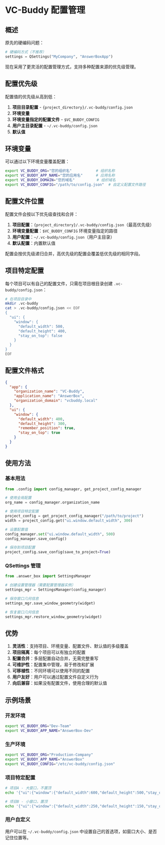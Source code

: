 # VC-Buddy 配置管理

## 概述

原先的硬编码问题：
```python
# 硬编码方式（不推荐）
settings = QSettings("MyCompany", "AnswerBoxApp")
```

现在采用了更灵活的配置管理方式，支持多种配置来源的优先级管理。

## 配置优先级

配置值的优先级从高到低：
1. **项目目录配置** - `{project_directory}/.vc-buddy/config.json`
2. **环境变量**
3. **环境变量指定的配置文件** - `$VC_BUDDY_CONFIG`
4. **用户主目录配置** - `~/.vc-buddy/config.json`
5. **默认值**

## 环境变量

可以通过以下环境变量覆盖配置：

```bash
export VC_BUDDY_ORG="您的组织名"           # 组织名称
export VC_BUDDY_APP_NAME="您的应用名"      # 应用名称
export VC_BUDDY_DOMAIN="您的域名"          # 组织域名
export VC_BUDDY_CONFIG="/path/to/config.json"  # 自定义配置文件路径
```

## 配置文件位置

配置文件会按以下优先级查找和合并：
1. **项目配置**：`{project_directory}/.vc-buddy/config.json`（最高优先级）
2. **环境变量配置**：`$VC_BUDDY_CONFIG` 环境变量指定的路径
3. **用户配置**：`~/.vc-buddy/config.json`（用户主目录）
4. **默认配置**：内置默认值

配置会按优先级递归合并，高优先级的配置会覆盖低优先级的相同字段。

## 项目特定配置

每个项目可以有自己的配置文件，只需在项目根目录创建 `.vc-buddy/config.json`：

```bash
# 在项目目录中
mkdir .vc-buddy
cat > .vc-buddy/config.json << EOF
{
  "ui": {
    "window": {
      "default_width": 500,
      "default_height": 400,
      "stay_on_top": false
    }
  }
}
EOF
```

## 配置文件格式

```json
{
  "app": {
    "organization_name": "VC-Buddy",
    "application_name": "AnswerBox", 
    "organization_domain": "vcbuddy.local"
  },
  "ui": {
    "window": {
      "default_width": 400,
      "default_height": 300,
      "remember_position": true,
      "stay_on_top": true
    }
  }
}
```

## 使用方法

### 基本用法
```python
from .config import config_manager, get_project_config_manager

# 使用全局配置
org_name = config_manager.organization_name

# 使用项目特定配置
project_config = get_project_config_manager("/path/to/project")
width = project_config.get("ui.window.default_width", 300)

# 设置配置值
config_manager.set("ui.window.default_width", 500)
config_manager.save_config()

# 保存到项目配置
project_config.save_config(save_to_project=True)
```

### QSettings 管理
```python
from .answer_box import SettingsManager

# 创建设置管理器（需要配置管理器实例）
settings_mgr = SettingsManager(config_manager)

# 保存窗口几何信息
settings_mgr.save_window_geometry(widget)

# 恢复窗口几何信息
settings_mgr.restore_window_geometry(widget)
```

## 优势

1. **灵活性**：支持项目、环境变量、配置文件、默认值的多级覆盖
2. **项目隔离**：每个项目可以有独立的配置
3. **配置合并**：多层配置自动合并，无需完整重写
4. **可维护性**：配置集中管理，易于修改和扩展
5. **可移植性**：不同环境可以使用不同的配置
6. **用户友好**：用户可以通过配置文件自定义行为
7. **向后兼容**：如果没有配置文件，使用合理的默认值

## 示例场景

### 开发环境
```bash
export VC_BUDDY_ORG="Dev-Team"
export VC_BUDDY_APP_NAME="AnswerBox-Dev"
```

### 生产环境
```bash
export VC_BUDDY_ORG="Production-Company"
export VC_BUDDY_APP_NAME="AnswerBox"
export VC_BUDDY_CONFIG="/etc/vc-buddy/config.json"
```

### 项目特定配置
```bash
# 项目A - 大窗口，不置顶
echo '{"ui":{"window":{"default_width":600,"default_height":500,"stay_on_top":false}}}' > projectA/.vc-buddy/config.json

# 项目B - 小窗口，置顶
echo '{"ui":{"window":{"default_width":250,"default_height":150,"stay_on_top":true}}}' > projectB/.vc-buddy/config.json
```

### 用户自定义
用户可以在 `~/.vc-buddy/config.json` 中设置自己的首选项，如窗口大小、是否记住位置等。 